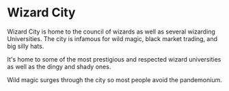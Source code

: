 # Wizard City

Wizard City is home to the council of wizards as well as several wizarding Universities. The city is infamous for wild magic, black market trading, and big silly hats.

It's home to some of the most prestigious and respected wizard universities as well as the dingy and shady ones.

Wild magic surges through the city so most people avoid the pandemonium.
